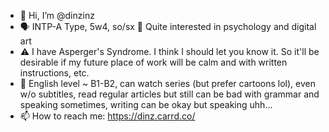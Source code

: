 - 👋 Hi, I’m @dinzinz
- 🗣️ INTP-A Type, 5w4, so/sx 🧐 Quite interested in psychology and digital art 
- ⚠️ I have Asperger's Syndrome. I think I should let you know it. So it'll be desirable if my future place of work will be calm and with written instructions, etc.
- 🙊 English level ~ B1-B2, can watch series (but prefer cartoons lol), even w/o subtitles, read regular articles but still can be bad with grammar and speaking sometimes, writing can be okay but speaking uhh...
- 📫 How to reach me: https://dinz.carrd.co/


<!---
plumbulli/plumbulli is a ✨ special ✨ repository because its `README.md` (this file) appears on your GitHub profile.
You can click the Preview link to take a look at your changes.
--->
